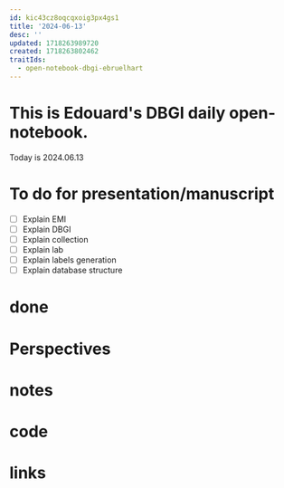 ```yaml
---
id: kic43cz8oqcqxoig3px4gs1
title: '2024-06-13'
desc: ''
updated: 1718263989720
created: 1718263802462
traitIds:
  - open-notebook-dbgi-ebruelhart
---
```

# This is Edouard's DBGI daily open-notebook.

Today is 2024.06.13

# To do for presentation/manuscript

- [ ] Explain EMI
- [ ] Explain DBGI
- [ ] Explain collection
- [ ] Explain lab
- [ ] Explain labels generation
- [ ] Explain database structure

# done

# Perspectives

# notes

# code

# links

